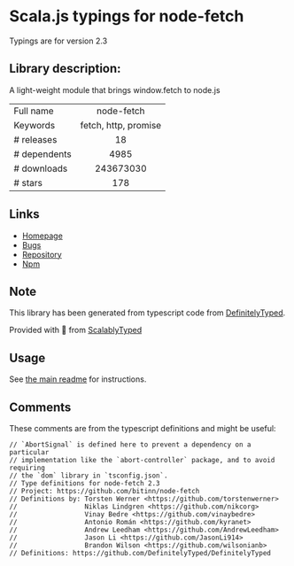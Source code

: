 
# Scala.js typings for node-fetch

Typings are for version 2.3

## Library description:
A light-weight module that brings window.fetch to node.js

|                    |                 |
| ------------------ | :-------------: |
| Full name          | node-fetch |
| Keywords           | fetch, http, promise |
| # releases         | 18 |
| # dependents       | 4985 |
| # downloads        | 243673030 |
| # stars            | 178 |

## Links
- [Homepage](https://github.com/bitinn/node-fetch)
- [Bugs](https://github.com/bitinn/node-fetch/issues)
- [Repository](https://github.com/bitinn/node-fetch)
- [Npm](https://www.npmjs.com/package/node-fetch)
    


## Note
This library has been generated from typescript code from [DefinitelyTyped](https://definitelytyped.org).

Provided with :purple_heart: from [ScalablyTyped](https://github.com/oyvindberg/ScalablyTyped)

## Usage
See [the main readme](../../readme.md) for instructions.

## Comments

These comments are from the typescript definitions and might be useful:
```
// `AbortSignal` is defined here to prevent a dependency on a particular
// implementation like the `abort-controller` package, and to avoid requiring
// the `dom` library in `tsconfig.json`.
// Type definitions for node-fetch 2.3
// Project: https://github.com/bitinn/node-fetch
// Definitions by: Torsten Werner <https://github.com/torstenwerner>
//                 Niklas Lindgren <https://github.com/nikcorg>
//                 Vinay Bedre <https://github.com/vinaybedre>
//                 Antonio Román <https://github.com/kyranet>
//                 Andrew Leedham <https://github.com/AndrewLeedham>
//                 Jason Li <https://github.com/JasonLi914>
//                 Brandon Wilson <https://github.com/wilsonianb>
// Definitions: https://github.com/DefinitelyTyped/DefinitelyTyped

```

